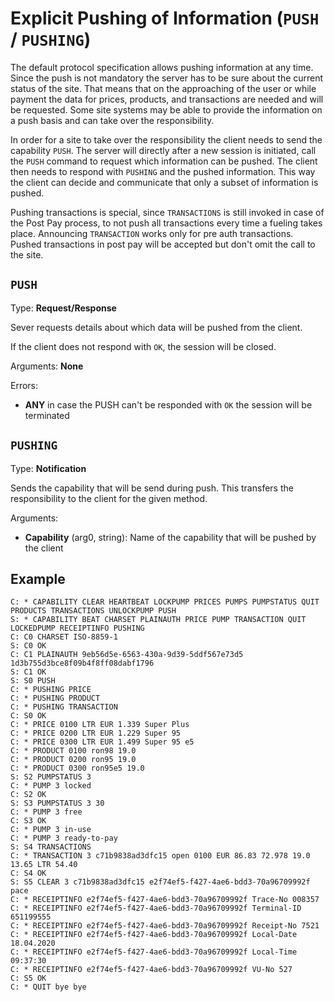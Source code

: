 # Explicit Pushing of Information (`PUSH` / `PUSHING`)

The default protocol specification allows pushing information at any time. Since the push is not mandatory the server has to be sure about the current status of the site. That means that on the approaching of the user or while payment the data for prices, products, and transactions are needed and will be requested. Some site systems may be able to provide the information on a push basis and can take over the responsibility.

In order for a site to take over the responsibility the client needs to send the capability `PUSH`. The server will directly after a new session is initiated, call the `PUSH` command to request which information can be pushed. The client then needs to respond with `PUSHING` and the pushed information. This way the client can decide and communicate that only a subset of information is pushed.

Pushing transactions is special, since `TRANSACTIONS` is still invoked in case of the Post Pay process, to not push all transactions every time a fueling takes place. Announcing `TRANSACTION` works only for pre auth transactions. Pushed transactions in post pay will be accepted but don't omit the call to the site.

## `PUSH`

Type: **Request/Response**

Sever requests details about which data will be pushed from the client.

If the client does not respond with `OK`, the session will be closed.

Arguments: **None**

Errors:

- **ANY** in case the PUSH can't be responded with `OK` the session will be terminated

## `PUSHING`

Type: **Notification**

Sends the capability that will be send during push. This transfers the responsibility to the client for the given method.

Arguments:

- **Capability** (arg0, string): Name of the capability that will be pushed by the client

## Example

```
C: * CAPABILITY CLEAR HEARTBEAT LOCKPUMP PRICES PUMPS PUMPSTATUS QUIT PRODUCTS TRANSACTIONS UNLOCKPUMP PUSH
S: * CAPABILITY BEAT CHARSET PLAINAUTH PRICE PUMP TRANSACTION QUIT LOCKEDPUMP RECEIPTINFO PUSHING
C: C0 CHARSET ISO-8859-1
S: C0 OK
C: C1 PLAINAUTH 9eb56d5e-6563-430a-9d39-5ddf567e73d5 1d3b755d3bce8f09b4f8ff08dabf1796
S: C1 OK
S: S0 PUSH
C: * PUSHING PRICE
C: * PUSHING PRODUCT
C: * PUSHING TRANSACTION
C: S0 OK
C: * PRICE 0100 LTR EUR 1.339 Super Plus
C: * PRICE 0200 LTR EUR 1.229 Super 95
C: * PRICE 0300 LTR EUR 1.499 Super 95 e5
C: * PRODUCT 0100 ron98 19.0
C: * PRODUCT 0200 ron95 19.0
C: * PRODUCT 0300 ron95e5 19.0
S: S2 PUMPSTATUS 3
C: * PUMP 3 locked
C: S2 OK
S: S3 PUMPSTATUS 3 30
C: * PUMP 3 free
C: S3 OK
C: * PUMP 3 in-use
C: * PUMP 3 ready-to-pay
S: S4 TRANSACTIONS
C: * TRANSACTION 3 c71b9838ad3dfc15 open 0100 EUR 86.83 72.978 19.0 13.65 LTR 54.40
C: S4 OK
S: S5 CLEAR 3 c71b9838ad3dfc15 e2f74ef5-f427-4ae6-bdd3-70a96709992f pace
C: * RECEIPTINFO e2f74ef5-f427-4ae6-bdd3-70a96709992f Trace-No 008357
C: * RECEIPTINFO e2f74ef5-f427-4ae6-bdd3-70a96709992f Terminal-ID 651199555
C: * RECEIPTINFO e2f74ef5-f427-4ae6-bdd3-70a96709992f Receipt-No 7521
C: * RECEIPTINFO e2f74ef5-f427-4ae6-bdd3-70a96709992f Local-Date 18.04.2020
C: * RECEIPTINFO e2f74ef5-f427-4ae6-bdd3-70a96709992f Local-Time 09:37:30
C: * RECEIPTINFO e2f74ef5-f427-4ae6-bdd3-70a96709992f VU-No 527
C: S5 OK
C: * QUIT bye bye
```
